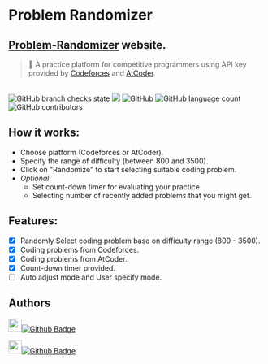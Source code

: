# Problem Randomizer
## [Problem-Randomizer](https://decsp.github.io/Problem-Randomizer/) website.
> :metal: A practice platform for competitive programmers
> using API key provided by [Codeforces](https://codeforces.com/) and [AtCoder](https://atcoder.jp/).

\
![GitHub branch checks state](https://img.shields.io/github/checks-status/DecSP/Problem-Randomizer/master)
[<img src="https://img.shields.io/website?up_message=Github%20Pages&url=https%3A%2F%2Fdecsp.github.io%2FProblem-Randomizer%2F">](https://decsp.github.io/Problem-Randomizer/)
![GitHub](https://img.shields.io/github/license/DecSP/Problem-Randomizer)
![GitHub language count](https://img.shields.io/github/languages/count/DecSP/Problem-Randomizer)
![GitHub contributors](https://img.shields.io/github/contributors/DecSP/Problem-Randomizer)
<!-- ![GitHub top language](https://img.shields.io/github/languages/top/DecSP/Problem-Randomizer) -->

## How it works:
  - Choose platform (Codeforces or AtCoder).
  - Specify the range of difficulty (between 800 and 3500).
  - Click on "Randomize" to start selecting suitable coding problem.
  - *Optional*:
    - Set count-down timer for evaluating your practice.
    - Selecting number of recently added problems that you might get.

## Features:
  - [X] Randomly Select coding problem base on difficulty range (800 - 3500).
  - [X] Coding problems from Codeforces.
  - [X] Coding problems from AtCoder.
  - [X] Count-down timer provided.
  - [ ] Auto adjust mode and User specify mode.

## Authors
<a href="https://github.com/DecSP"><img src="https://avatars.githubusercontent.com/u/69586733?v=4" width=26px />![Github Badge](https://img.shields.io/badge/-@DecSP-fff?style=for-the-badge&logo=Github&logoColor=bfbfbf&link=https://github.com/DecSP)</a>

<a href="https://github.com/NguyenD-Nam"><img src="https://avatars.githubusercontent.com/u/69586735?v=4" width=26px />![Github Badge](https://img.shields.io/badge/-@NguyenD--Nam-fff?style=for-the-badge&logo=GitHub&logoColor=bfbfbf&link=https://github.com/NguyenD-Nam)</a>
<!-- [<img src="https://avatars.githubusercontent.com/u/69586733?v=4" width=25px>  DecSP](https://github.com/DecSP) -->
